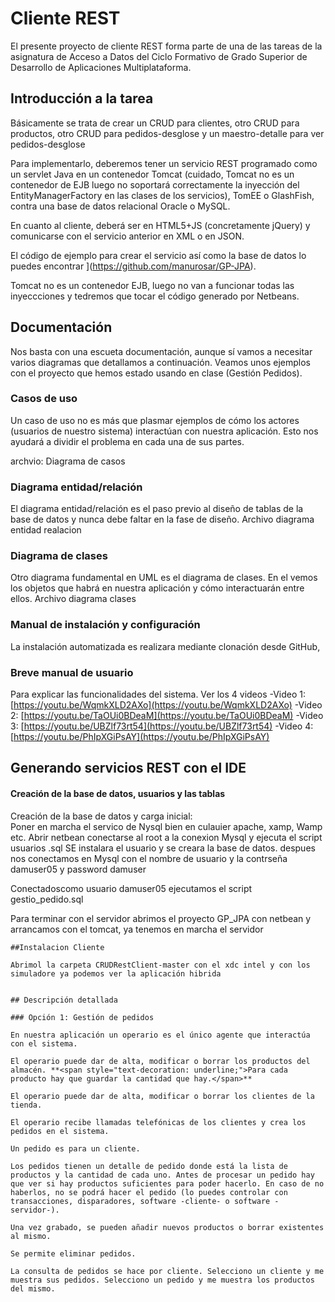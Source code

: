 # Cliente REST

El presente proyecto de cliente REST forma parte de una de las tareas de 
la asignatura de Acceso a Datos del Ciclo Formativo de Grado Superior de 
Desarrollo de Aplicaciones Multiplataforma. 

## Introducción a la tarea

Básicamente se trata de crear un CRUD para clientes, otro CRUD para productos, otro CRUD para pedidos-desglose y un maestro-detalle para ver pedidos-desglose

Para implementarlo, deberemos tener un servicio REST programado como un servlet Java en un contenedor Tomcat (cuidado, Tomcat no es un contenedor de EJB luego no soportará correctamente la inyección del EntityManagerFactory en las clases de los servicios), TomEE o GlashFish, contra una base de datos relacional Oracle o MySQL.

En cuanto al cliente, deberá ser en HTML5+JS (concretamente jQuery) y comunicarse con el servicio anterior en XML o en JSON.

El código de ejemplo para crear el servicio así como la base de datos lo 
puedes encontrar ](https://github.com/manurosar/GP-JPA).

 Tomcat no es un contenedor EJB, luego no van a funcionar todas las inyeccciones y tedremos que tocar el código generado por Netbeans.


## Documentación

Nos basta con una escueta documentación, aunque sí vamos a necesitar varios diagramas que detallamos a continuación. 
Veamos unos ejemplos con el proyecto que hemos estado usando en clase (Gestión Pedidos).

### Casos de uso

Un caso de uso no es más que plasmar ejemplos de cómo los actores (usuarios 
de nuestro sistema) interactúan con nuestra aplicación. Esto nos ayudará a dividir el problema en cada una de sus partes.

archvio: Diagrama de casos

### Diagrama entidad/relación

El diagrama entidad/relación es el paso previo al diseño de tablas de la base de datos y nunca debe faltar en la fase de diseño.
Archivo diagrama entidad realacion

### Diagrama de clases

Otro diagrama fundamental en UML es el diagrama de clases. En el vemos los objetos que habrá en nuestra aplicación y cómo 
interactuarán entre ellos. 
Archivo diagrama clases

### Manual de instalación y configuración

La instalación automatizada es realizara mediante clonación desde GitHub,

### Breve manual de usuario
Para explicar las funcionalidades del sistema.
Ver los 4 videos
-Video 1: [https://youtu.be/WqmkXLD2AXo](https://youtu.be/WqmkXLD2AXo)
-Video 2: [https://youtu.be/TaOUi0BDeaM](https://youtu.be/TaOUi0BDeaM)
-Video 3: [https://youtu.be/UBZlf73rt54](https://youtu.be/UBZlf73rt54)
-Video 4: [https://youtu.be/PhIpXGiPsAY](https://youtu.be/PhIpXGiPsAY)

## Generando servicios REST con el IDE

#### Creación de la base de datos, usuarios y las tablas

Creación de la base de datos y carga inicial:  
Poner en marcha el servico de Nysql bien en culauier apache, xamp, Wamp etc.
Abrir netbean conectarse al root a la conexion Mysql y ejecuta el script usuarios .sql
SE instalara el usuario y se creara la base de datos.
despues nos conectamos en Mysql con el nombre de usuario y la contrseña damuser05 y password damuser

Conectadoscomo usuario damuser05 ejecutamos el script 
gestio_pedido.sql


Para terminar con el servidor abrimos el proyecto  GP_JPA con netbean y arrancamos con el tomcat, ya tenemos en marcha el servidor
```
##Instalacion Cliente

Abrimol la carpeta CRUDRestClient-master con el xdc intel y con los simuladore ya podemos ver la aplicación hibrida


## Descripción detallada

### Opción 1: Gestión de pedidos

En nuestra aplicación un operario es el único agente que interactúa con el sistema.

El operario puede dar de alta, modificar o borrar los productos del almacén. **<span style="text-decoration: underline;">Para cada producto hay que guardar la cantidad que hay.</span>**

El operario puede dar de alta, modificar o borrar los clientes de la tienda.

El operario recibe llamadas telefónicas de los clientes y crea los pedidos en el sistema.

Un pedido es para un cliente.

Los pedidos tienen un detalle de pedido donde está la lista de productos y la cantidad de cada uno. Antes de procesar un pedido hay que ver si hay productos suficientes para poder hacerlo. En caso de no haberlos, no se podrá hacer el pedido (lo puedes controlar con transacciones, disparadores, software -cliente- o software -servidor-).

Una vez grabado, se pueden añadir nuevos productos o borrar existentes al mismo.

Se permite eliminar pedidos.

La consulta de pedidos se hace por cliente. Selecciono un cliente y me muestra sus pedidos. Selecciono un pedido y me muestra los productos del mismo.




```



